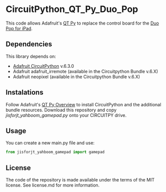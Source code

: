 # CircuitPython_QT_Py_Duo_Pop
This code allows Adafruit's [QT Py](https://www.adafruit.com/product/4600) to replace the control board for the [Duo Pop for iPad](https://www.amazon.com/Duo-Games-04-0003EN-Pop-iPad/dp/B005WKN1F4).


## Dependencies
This library depends on:
* [Adafruit CircuitPython](https://github.com/adafruit/circuitpython) v.6.3.0
* Adafruit adafruit_irremote (available in the Circuitpython Bundle v.6.X)
* Adafruit neopixel (available in the Circuitpython Bundle v.6.X)


## Instalations
Follow Adafruit's [QT Py Overview]([https://learn.adafruit.com/adafruit-clue](https://learn.adafruit.com/adafruit-qt-py)) to install CircuitPython and the additional bundle resources. 
Download this repository and copy _jisforjt_yahboom_gamepad.py_ onto your CIRCUITPY drive. 


## Usage
You can create a new main.py file and use:
```python
from jisforjt_yahboom_gamepad import gamepad
```

## License
The code of the repository is made available under the terms of the MIT license. See license.md for more information.
